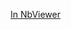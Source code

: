 [In NbViewer](http://nbviewer.jupyter.org/github/massquantity/Class-Imbalance/blob/master/Code_Class_Imbalance.ipynb)
